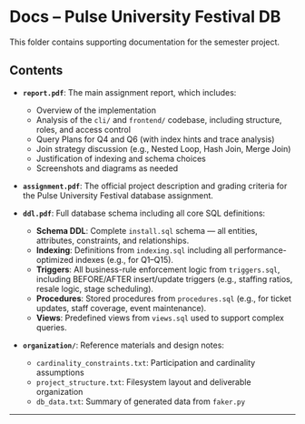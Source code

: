 # Docs – Pulse University Festival DB

This folder contains supporting documentation for the semester project.

## Contents

- **`report.pdf`**: The main assignment report, which includes:
  - Overview of the implementation
  - Analysis of the `cli/` and `frontend/` codebase, including structure, roles, and access control
  - Query Plans for Q4 and Q6 (with index hints and trace analysis)
  - Join strategy discussion (e.g., Nested Loop, Hash Join, Merge Join)
  - Justification of indexing and schema choices
  - Screenshots and diagrams as needed
- **`assignment.pdf`**: The official project description and grading criteria for the Pulse University Festival database assignment.
- **`ddl.pdf`**: Full database schema including all core SQL definitions:
  - **Schema DDL**: Complete `install.sql` schema — all entities, attributes, constraints, and relationships.
  - **Indexing**: Definitions from `indexing.sql` including all performance-optimized indexes (e.g., for Q1–Q15).
  - **Triggers**: All business-rule enforcement logic from `triggers.sql`, including BEFORE/AFTER insert/update triggers (e.g., staffing ratios, resale logic, stage scheduling).
  - **Procedures**: Stored procedures from `procedures.sql` (e.g., for ticket updates, staff coverage, event maintenance).
  - **Views**: Predefined views from `views.sql` used to support complex queries.


- **`organization/`**: Reference materials and design notes:
  - `cardinality_constraints.txt`: Participation and cardinality assumptions
  - `project_structure.txt`: Filesystem layout and deliverable organization
  - `db_data.txt`: Summary of generated data from `faker.py`

---
